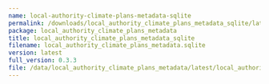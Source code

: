 ```yaml
---
name: local-authority-climate-plans-metadata-sqlite
permalink: /downloads/local_authority_climate_plans_metadata_sqlite/latest
package: local_authority_climate_plans_metadata
title: local_authority_climate_plans_metadata_sqlite
filename: local_authority_climate_plans_metadata.sqlite
version: latest
full_version: 0.3.3
file: /data/local_authority_climate_plans_metadata/latest/local_authority_climate_plans_metadata.sqlite
---
```

